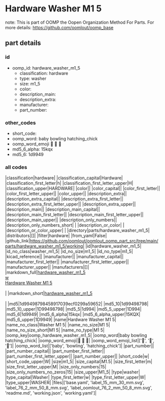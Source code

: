 # Hardware Washer M1 5  

note: This is part of OOMP the Oopen Organization Method For Parts. For more details: https://github.com/oomlout/oomp_base

##  part details





### id
* oomp_id: hardware_washer_m1_5
  * classification: hardware
  * type: washer
  * size: m1_5
  * color: 
  * description_main: 
  * description_extra: 
  * manufacturer: 
  * part_number: 

### other_codes
* short_code: 
* oomp_word: baby bowling hatching_chick
* oomp_word_emoji :baby: :bowling: :hatching_chick:
* md5_6_alpha: 15kqx
* md5_6: 1d9949

### all codes 
|classification|hardware|
|classification_capital|Hardware|
|classification_first_letter|h|
|classification_first_letter_upper|H|
|classification_upper|HARDWARE|
|color||
|color_capital||
|color_first_letter||
|color_first_letter_upper||
|color_upper||
|description_extra||
|description_extra_capital||
|description_extra_first_letter||
|description_extra_first_letter_upper||
|description_extra_upper||
|description_main||
|description_main_capital||
|description_main_first_letter||
|description_main_first_letter_upper||
|description_main_upper||
|description_only_numbers||
|description_only_numbers_short| |
|description_or_color| |
|description_or_color_upper| |
|directory|parts/hardware_washer_m1_5|
|distributors|[]|
|filter|hardware|
|from_yaml|False|
|github_link|https://github.com/oomlout/oomlout_oomp_part_src/tree/main/parts/hardware_washer_m1_5/working|
|id|hardware_washer_m1_5|
|id_no_class|washer_m1_5|
|id_no_size|m1_5|
|id_no_type|m1_5|
|kicad_reference||
|manufacturer||
|manufacturer_capital||
|manufacturer_first_letter||
|manufacturer_first_letter_upper||
|manufacturer_upper||
|manufacturers|[]|
|markdown_full|[hardware_washer_m1_5](https://github.com/oomlout/oomlout_oomp_part_src/tree/main/parts/hardware_washer_m1_5/working)<br>[w](https://github.com/oomlout/oomlout_oomp_part_src/tree/main/parts/hardware_washer_m1_5/working)<br>[Hardware Washer M1 5](https://github.com/oomlout/oomlout_oomp_part_src/tree/main/parts/hardware_washer_m1_5/working)<br><br>|
|markdown_short|[hardware_washer_m1_5](https://github.com/oomlout/oomlout_oomp_part_src/tree/main/parts/hardware_washer_m1_5/working)<br><br>|
|md5|1d99498798458917039ecf0299a59652|
|md5_10|1d99498798|
|md5_10_upper|1D99498798|
|md5_5|1d994|
|md5_5_upper|1D994|
|md5_6|1d9949|
|md5_6_alpha|15kqx|
|md5_6_alpha_upper|15KQX|
|md5_6_upper|1D9949|
|name|Hardware Washer M1 5|
|name_no_class|Washer M1 5|
|name_no_size|M1 5|
|name_no_size_short|M1 5|
|name_no_type|M1 5|
|oomp_key|oomp_hardware_washer_m1_5|
|oomp_word|baby bowling hatching_chick|
|oomp_word_emoji|:baby: :bowling: :hatching_chick:|
|oomp_word_emoji_list|[':baby:', ':bowling:', ':hatching_chick:']|
|oomp_word_list|['baby', 'bowling', 'hatching_chick']|
|part_number||
|part_number_capital||
|part_number_first_letter||
|part_number_first_letter_upper||
|part_number_upper||
|short_code|w|
|short_code_upper|W|
|size|m1_5|
|size_capital|M1.5|
|size_first_letter|m|
|size_first_letter_upper|M|
|size_only_numbers|15|
|size_only_numbers_no_zeros|15|
|size_upper|M1_5|
|type|washer|
|type_capital|Washer|
|type_first_letter|w|
|type_first_letter_upper|W|
|type_upper|WASHER|
|files|['base.yaml', 'label_15_mm_30_mm.svg', 'label_76_2_mm_50_8_mm.svg', 'label_oomlout_76_2_mm_50_8_mm.svg', 'readme.md', 'working.json', 'working.yaml']|
